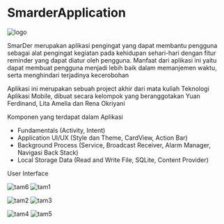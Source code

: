 # SmarderApplication

![logo](https://user-images.githubusercontent.com/48617704/105366538-0b249880-5c32-11eb-81ba-cc206d4c101b.png)

SmarDer merupakan aplikasi pengingat yang dapat membantu pengguna sebagai alat pengingat kegiatan pada kehidupan sehari-hari dengan fitur reminder yang dapat diatur oleh pengguna. Manfaat dari aplikasi ini yaitu dapat membuat pengguna menjadi lebih baik dalam memanjemen waktu, serta menghindari terjadinya kecerobohan

Aplikasi ini merupakan sebuah project akhir dari mata kuliah Teknologi Aplikasi Mobile, dibuat secara kelompok yang beranggotakan Yuan Ferdinand, Lita Amelia dan Rena Okriyani

Komponen yang terdapat dalam Aplikasi
- Fundamentals (Activity, Intent)
- Application UI/UX (Style dan Theme, CardView, Action Bar)
- Background Process (Service, Broadcast Receiver, Alarm Manager, Navigasi Back Stack)
- Local Storage Data (Read and Write File, SQLite, Content Provider)

User Interface

![tam6](https://user-images.githubusercontent.com/48617704/105368364-09f46b00-5c34-11eb-8a2c-4591308dbe41.png)  ![tam1](https://user-images.githubusercontent.com/48617704/105367723-53908600-5c33-11eb-8f5a-35a82c832e34.png)

![tam2](https://user-images.githubusercontent.com/48617704/105367822-728f1800-5c33-11eb-8ea5-7d020aaaf6cf.png)  ![tam3](https://user-images.githubusercontent.com/48617704/105367870-80dd3400-5c33-11eb-8fa9-801af5471357.png)

![tam4](https://user-images.githubusercontent.com/48617704/105367955-95b9c780-5c33-11eb-9b85-7186e867d7bd.png)  ![tam5](https://user-images.githubusercontent.com/48617704/105367972-9bafa880-5c33-11eb-9bbe-1ee423e53fa7.png)
